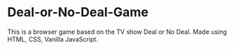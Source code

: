 # Deal-or-No-Deal-Game

This is a browser game based on the TV show Deal or No Deal.
Made using HTML, CSS, Vanilla JavaScript.
